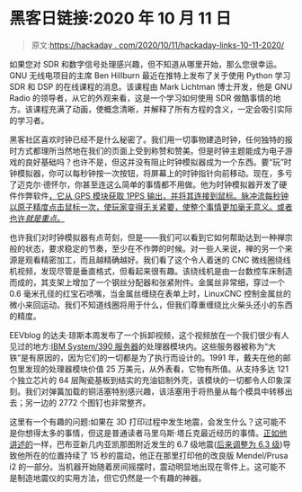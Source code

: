 # 黑客日链接:2020 年 10 月 11 日

> 原文:[https://hackaday . com/2020/10/11/hackaday-links-10-11-2020/](https://hackaday.com/2020/10/11/hackaday-links-october-11-2020/)

如果您对 SDR 和数字信号处理感兴趣，但不知道从哪里开始，那么您很幸运。GNU 无线电项目的主席 Ben Hillburn 最近在推特上发布了关于使用 Python 学习 SDR 和 DSP 的在线课程的消息。该课程由 Mark Lichtman 博士开发，他是 GNU Radio 的领导者，从它的外观来看，这是一个学习如何使用 SDR 做酷事情的地方。该课程充满了动画，使概念清晰，并解释了所有方程的含义，一定会吸引实际的学习者。

黑客社区喜欢时钟已经不是什么秘密了。我们用一切事物建造时钟，任何独特的报时方式都理所当然地在我们的页面上受到称赞和赞美。但是时钟主题能成为电子游戏的良好基础吗？也许不是，但这并没有阻止时钟模拟器成为一个东西。要“玩”时钟模拟器，你可以每秒钟按一次按钮，将屏幕上的时钟指针向前移动。现在，多亏了迈克尔·德怀尔，你甚至连这么简单的事情都不用做。他为时钟模拟器开发了硬件作弊软件[，它从 GPS 模块获取 1PPS 输出，并将其连接到鼠标。脉冲流每秒钟以原子精度点击鼠标一次，使玩家变得无关紧要，使整个事情更加毫无意义。或者也许*就是重点。*](https://steamcommunity.com/sharedfiles/filedetails/?id=2251155009)

也许我们对时钟模拟器有点苛刻，但是——我们可以看到它如何帮助达到一种禅宗般的状态，要求稳定的节奏，至少在不作弊的时候。对一些人来说，禅的另一个来源是观看精密加工，而且越精确越好。我们看了这个令人着迷的 CNC 微线圈绕线机视频，发现尽管是垂直格式，但看起来很有趣。该绕线机是由一台数控车床制造而成的，其支架上增加了一个钢丝分配器和张紧附件。金属丝非常细，穿过一个 0.6 毫米孔径的红宝石喷嘴，当金属丝缠绕在表单上时，LinuxCNC 控制金属丝的微小来回运动。我们不知道线圈将用于什么，但我们尊重缠绕比火柴头还小的东西的精度。

EEVblog 的达夫·琼斯本周发布了一个拆卸视频，这个视频放在一个我们很少有人见过的地方:[IBM System/390 服务器](https://www.youtube.com/watch?v=xQ3oJlt4GrI)的处理器模块内。这些服务器被称为“大铁”是有原因的，因为它们的一切都是为了执行而设计的。1991 年，戴夫在他的邮包里发现的处理器模块价值 25 万美元，从外表看，它物有所值。从支持多达 121 个独立芯片的 64 层陶瓷基板到结实的充油铝制外壳，该模块的一切都令人印象深刻。我们对弹簧加载的铜活塞特别感兴趣，该活塞用于将热量从每个模具中转移出去；另一边的 2772 个图钉也非常整齐。

这里有一个有趣的问题:如果在 3D 打印过程中发生地震，会发生什么？这可能不是你想得太多的事情，但这是普通读者马里乌斯·塔丘克最近经历的事情。[正如他讲述的](https://hackaday.io/project/175295-how-earthquake-got-recorded-on-a-3d-printed-part)一样，巴布亚新几内亚凯那图附近发生的 6.7 级地震([后来调整为 6.3 级](https://www.volcanodiscovery.com/earthquakes/5939161/2020-10-08/07h35/magnitude6-Papua-New-Guinea.html))导致他所在的位置持续了 15 秒的震动，他正在那里打印他的改良版 Mendel/Prusa i2 的一部分。当机器开始随着房间摇摆时，震动明显地出现在零件上。这可能不是制造地震仪的实用方法，但它仍然是一个有趣的神器。